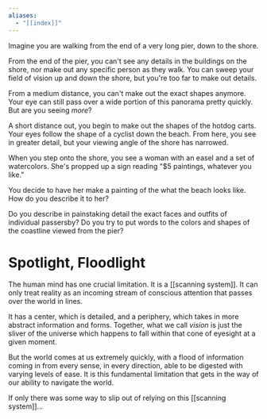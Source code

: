 ```yaml
---
aliases:
  - "[[index]]"
---
```

Imagine you are walking from the end of a very long pier, down to the shore.

From the end of the pier, you can't see any details in the buildings on the shore, nor make out any specific person as they walk. You can sweep your field of vision up and down the shore, but you're too far to make out details.

From a medium distance, you can't make out the exact shapes anymore. Your eye can still pass over a wide portion of this panorama pretty quickly. But are you seeing *more*?

A short distance out, you begin to make out the shapes of the hotdog carts. Your eyes follow the shape of a cyclist down the beach. From here, you see in greater detail, but your viewing angle of the shore has narrowed.

When you step onto the shore, you see a woman with an easel and a set of watercolors. She's propped up a sign reading "$5 paintings, whatever you like." 

You decide to have her make a painting of the what the beach looks like. How do you describe it to her?

Do you describe in painstaking detail the exact faces and outfits of individual passersby? Do you try to put words to the colors and shapes of the coastline viewed from the pier?
# Spotlight, Floodlight

The human mind has one crucial limitation. It is a [[scanning system]]. It can only treat reality as an incoming stream of conscious attention that passes over the world in lines.

It has a center, which is detailed, and a periphery, which takes in more abstract information and forms. Together, what we call *vision* is just the sliver of the universe which happens to fall within that cone of eyesight at a given moment. 

But the world comes at us extremely quickly, with a flood of information coming in from every sense, in every direction, able to be digested with varying levels of ease. It is this fundamental limitation that gets in the way of our ability to navigate the world.

If only there was some way to slip out of relying on this [[scanning system]]...
